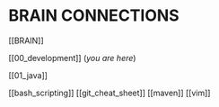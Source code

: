 # BRAIN CONNECTIONS
[[BRAIN]]

[[00_development]] (*you are here*)

[[01_java]]

[[bash_scripting]]
[[git_cheat_sheet]]
[[maven]]
[[vim]]
